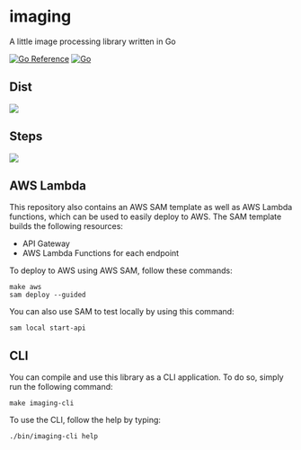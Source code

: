 # imaging

A little image processing library written in Go

[![Go Reference](https://pkg.go.dev/badge/github.com/go-micah/imaging.svg)](https://pkg.go.dev/github.com/go-micah/imaging) [![Go](https://github.com/go-micah/imaging/actions/workflows/go.yml/badge.svg?branch=main)](https://github.com/go-micah/imaging/actions/workflows/go.yml)

## Dist

![](https://imaging.micahwalter.com/dist?width=800&height=400)

## Steps

![](https://imaging.micahwalter.com/steps?width=800&height=400)


## AWS Lambda

This repository also contains an AWS SAM template as well as AWS Lambda functions, which can be used to easily deploy to AWS. The SAM template builds the following resources:

- API Gateway
- AWS Lambda Functions for each endpoint

To deploy to AWS using AWS SAM, follow these commands:

```
make aws
sam deploy --guided
```

You can also use SAM to test locally by using this command:

```
sam local start-api
```

## CLI

You can compile and use this library as a CLI application. To do so, simply run the following command:

```
make imaging-cli
```

To use the CLI, follow the help by typing:

```
./bin/imaging-cli help
```

